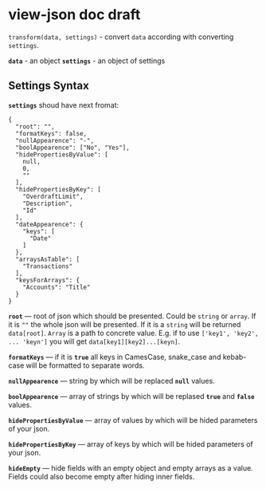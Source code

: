 # view-json doc draft

`transform(data, settings)` - convert `data` according with converting `settings`.

**`data`** - an object
**`settings`** - an object of settings

## Settings Syntax

**`settings`** shoud have next fromat:

```
{
  "root": "",
  "formatKeys": false,
  "nullAppearence": "-",
  "boolAppearence": ["No", "Yes"],
  "hidePropertiesByValue": [
    null,
    0,
    ""
  ],
  "hidePropertiesByKey": [
    "OverdraftLimit",
    "Description",
    "Id"
  ],
  "dateAppearence": {
    "keys": [
      "Date"
    ]
  },
  "arraysAsTable": [
    "Transactions"
  ],
  "keysForArrays": {
    "Accounts": "Title"
  }
}
```

**`root`** — root of json which should be presented. Could be `string` or `array`. If it is `""` the whole json will be presented. If it is a `string` will be returned `data[root]`. `Array` is a path to concrete value. E.g. if to use `['key1', 'key2', ... 'keyn']` you will get `data[key1][key2]...[keyn]`.

**`formatKeys`** — if it is **`true`** all keys in CamesCase, snake_case and kebab-case will be formatted to separate words.

**`nullAppearence`** — string by which will be replaced **`null`** values.

**`boolAppearence`** — array of strings by which will be replased **`true`** and **`false`** values.

**`hidePropertiesByValue`** — array of values by which will be hided parameters of your json.

**`hidePropertiesByKey`** — array of keys by which will be hided parameters of your json.

**`hideEmpty`** — hide fields with an empty object and empty arrays as a value. Fields could also become empty after hiding inner fields.

<!-- **`dateAppearence`** — key which will be detected as date. -->

<!-- **`arraysAsTable`** — array of keys of parameters which contain an array and which will be presented as a table. -->

<!-- **`keysForArrays`** — an abject where keys are names of arrays and values are properties which will be shown as keys for corresponding arrays. -->
